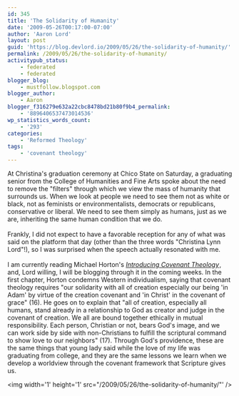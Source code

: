 ```yaml
---
id: 345
title: 'The Solidarity of Humanity'
date: '2009-05-26T00:17:00-07:00'
author: 'Aaron Lord'
layout: post
guid: 'https://blog.devlord.io/2009/05/26/the-solidarity-of-humanity/'
permalink: /2009/05/26/the-solidarity-of-humanity/
activitypub_status:
    - federated
    - federated
blogger_blog:
    - mustfollow.blogspot.com
blogger_author:
    - Aaron
blogger_f316279e632a22cbc8478bd21b80f9b4_permalink:
    - '8896406537473014536'
wp_statistics_words_count:
    - '293'
categories:
    - 'Reformed Theology'
tags:
    - 'covenant theology'
---
```


At Christina's graduation ceremony at Chico State on Saturday, a graduating senior from the College of Humanities and Fine Arts spoke about the need to remove the "filters" through which we view the mass of humanity that surrounds us. When we look at people we need to see them not as white or black, not as feminists or environmentalists, democrats or republicans, conservative or liberal. We need to see them simply as humans, just as we are, inheriting the same human condition that we do.<br /><br />Frankly, I did not expect to have a favorable reception for any of what was said on the platform that day (other than the three words "Christina Lynn Lord"!), so I was surprised when the speech actually resonated with me.<br /><br />I am currently reading Michael Horton's <span style="font-style:italic;"><a href="http://www.amazon.com/gp/product/080107195X?ie=UTF8&amp;tag=lbmusic&amp;linkCode=as2&amp;camp=1789&amp;creative=390957&amp;creativeASIN=080107195X">Introducing Covenant Theology</a><img src="http://www.assoc-amazon.com/e/ir?t=lbmusic&amp;l=as2&amp;o=1&amp;a=080107195X" width="1" height="1" border="0" alt="" /></span>, and, Lord willing, I will be blogging through it in the coming weeks. In the first chapter, Horton condemns Western individualism, saying that covenant theology requires "our solidarity with all of creation especially our being 'in Adam' by virtue of the creation covenant and 'in Christ' in the covenant of grace" (16). He goes on to explain that "all of creation, especially all humans, stand already in a relationship to God as creator and judge in the covenant of creation. We all are bound together ethically in mutual responsibility. Each person, Christian or not, bears God's image, and we can work side by side with non-Christians to fulfill the scriptural command to show love to our neighbors" (17). Through God's providence, these are the same things that young lady said while the love of my life was graduating from college, and they are the same lessons we learn when we develop a worldview through the covenant framework that Scripture gives us.<div class="blogger-post-footer"><img width='1' height='1' src="/2009/05/26/the-solidarity-of-humanity/"' /></div>